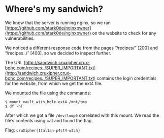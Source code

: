 # Where's my sandwich?

We know that the server is running nginx, so we ran [https://github.com/stark0de/nginxpwner](https://github.com/stark0de/nginxpwner) on the website to check for any vulnerabilities.

We noticed a different response code from the pages “/recipes/” [200] and “/recipes../” [403], so we decided to inspect further.

The URL [http://sandwich.cruxipher.crux-bphc.com/recipes../SUPER_IMPORTANT.txt](http://sandwich.cruxipher.crux-bphc.com/recipes../SUPER_IMPORTANT.txt) contains the login credentials for the website, from which we get the ext4 file.

We mounted the file using the commands:

```
$ mount vault_with_hole.ext4 /mnt/tmp
$ df -hT
```

After which we got a file `/dev/loop0` correlated with this mount. We read the file’s contents using cat and found the flag.

Flag: `cruXipher{1tal1an-p4st4-w3ch}`

